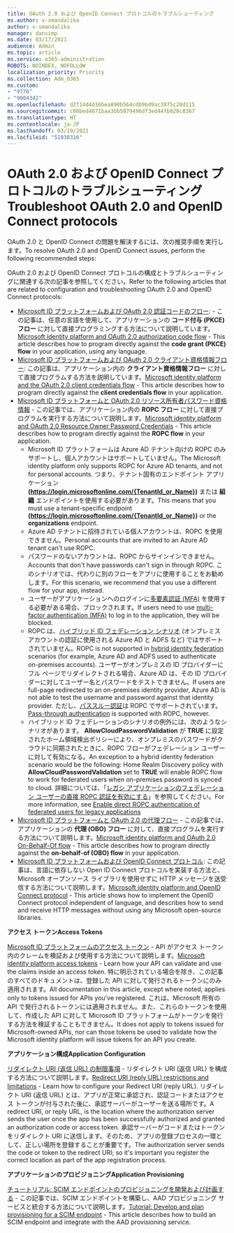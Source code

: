 ```yaml
---
title: OAuth 2.0 および OpenID Connect プロトコルのトラブルシューティング
ms.author: v-smandalika
author: v-smandalika
manager: dansimp
ms.date: 03/17/2021
audience: Admin
ms.topic: article
ms.service: o365-administration
ROBOTS: NOINDEX, NOFOLLOW
localization_priority: Priority
ms.collection: Adm_O365
ms.custom:
- "9776"
- "9004342"
ms.openlocfilehash: d2f14d4d16bea890b564cdb9bd9ac3875c28d115
ms.sourcegitcommit: c08bed4071baa3bb5879496df3ed44fb828c8367
ms.translationtype: HT
ms.contentlocale: ja-JP
ms.lasthandoff: 03/19/2021
ms.locfileid: "51038316"
---
```

# <a name="troubleshoot-oauth-20-and-openid-connect-protocols"></a><span data-ttu-id="2218a-102">OAuth 2.0 および OpenID Connect プロトコルのトラブルシューティング</span><span class="sxs-lookup"><span data-stu-id="2218a-102">Troubleshoot OAuth 2.0 and OpenID Connect protocols</span></span>

<span data-ttu-id="2218a-103">OAuth 2.0 と OpenID Connect の問題を解決するには、次の推奨手順を実行します。</span><span class="sxs-lookup"><span data-stu-id="2218a-103">To resolve OAuth 2.0 and OpenID Connect issues, perform the following recommended steps:</span></span>

<span data-ttu-id="2218a-104">OAuth 2.0 および OpenID Connect プロトコルの構成とトラブルシューティングに関連する次の記事を参照してください。</span><span class="sxs-lookup"><span data-stu-id="2218a-104">Refer to the following articles that are related to configuration and troubleshooting OAuth 2.0 and OpenID Connect protocols:</span></span>

- <span data-ttu-id="2218a-105">[Microsoft ID プラットフォームおよび OAuth 2.0 認証コードのフロー](https://docs.microsoft.com/azure/active-directory/develop/v2-oauth2-auth-code-flow): - この記事は、任意の言語を使用して、アプリケーションの **コード付与 (PKCE) フロー** に対して直接プログラミングする方法について説明しています。</span><span class="sxs-lookup"><span data-stu-id="2218a-105">[Microsoft identity platform and OAuth 2.0 authorization code flow](https://docs.microsoft.com/azure/active-directory/develop/v2-oauth2-auth-code-flow) - This article describes how to program directly against the **code grant (PKCE) flow** in your application, using any language.</span></span>
- <span data-ttu-id="2218a-106">[Microsoft ID プラットフォームおよび OAuth 2.0 クライアント資格情報フロー](https://docs.microsoft.com/azure/active-directory/develop/v2-oauth2-client-creds-grant-flow): この記事は、アプリケーション内の **クライアント資格情報フロー** に対して直接プログラムする方法を説明しています。</span><span class="sxs-lookup"><span data-stu-id="2218a-106">[Microsoft identity platform and the OAuth 2.0 client credentials flow](https://docs.microsoft.com/azure/active-directory/develop/v2-oauth2-client-creds-grant-flow) - This article describes how to program directly against the **client credentials flow** in your application.</span></span>
- <span data-ttu-id="2218a-107">[Microsoft ID プラットフォームと OAuth 2.0 リソース所有者パスワード資格情報](https://docs.microsoft.com/azure/active-directory/develop/v2-oauth-ropc) - この記事では、アプリケーション内の **ROPC フロー** に対して直接プログラムを実行する方法について説明します。</span><span class="sxs-lookup"><span data-stu-id="2218a-107">[Microsoft identity platform and OAuth 2.0 Resource Owner Password Credentials](https://docs.microsoft.com/azure/active-directory/develop/v2-oauth-ropc) - This article describes how to program directly against the **ROPC flow** in your application.</span></span>
    - <span data-ttu-id="2218a-108">Microsoft ID プラットフォームは Azure AD テナント向けの ROPC のみサポートし、個人アカウントはサポートしていません。</span><span class="sxs-lookup"><span data-stu-id="2218a-108">The Microsoft identity platform only supports ROPC for Azure AD tenants, and not for personal accounts.</span></span> <span data-ttu-id="2218a-109">つまり、テナント固有のエンドポイント アプリケーション **(https://login.microsoftonline.com/{TenantId_or_Name})** または **組織** エンドポイントを使用する必要があります。</span><span class="sxs-lookup"><span data-stu-id="2218a-109">This means that you must use a tenant-specific endpoint **(https://login.microsoftonline.com/{TenantId_or_Name})** or the **organizations** endpoint.</span></span>
    - <span data-ttu-id="2218a-110">Azure AD テナントに招待されている個人アカウントは、ROPC を使用できません。</span><span class="sxs-lookup"><span data-stu-id="2218a-110">Personal accounts that are invited to an Azure AD tenant can't use ROPC.</span></span>
    - <span data-ttu-id="2218a-111">パスワードのないアカウントは、ROPC からサインインできません。</span><span class="sxs-lookup"><span data-stu-id="2218a-111">Accounts that don't have passwords can't sign in through ROPC.</span></span> <span data-ttu-id="2218a-112">このシナリオでは、代わりに別のフローをアプリに使用することをお勧めします。</span><span class="sxs-lookup"><span data-stu-id="2218a-112">For this scenario, we recommend that you use a different flow for your app, instead.</span></span>
    - <span data-ttu-id="2218a-113">ユーザーがアプリケーションへのログインに[多要素認証 (MFA)](https://docs.microsoft.com/azure/active-directory/authentication/concept-mfa-howitworks) を使用する必要がある場合、ブロックされます。</span><span class="sxs-lookup"><span data-stu-id="2218a-113">If users need to use [multi-factor authentication (MFA)](https://docs.microsoft.com/azure/active-directory/authentication/concept-mfa-howitworks) to log in to the application, they will be blocked.</span></span>
    - <span data-ttu-id="2218a-114">ROPC は、[ハイブリッド ID フェデレーション シナリオ](https://docs.microsoft.com/azure/active-directory/hybrid/whatis-fed) (オンプレミス アカウントの認証に使用される Azure AD と ADFS など) ではサポートされていません。</span><span class="sxs-lookup"><span data-stu-id="2218a-114">ROPC is not supported in [hybrid identity federation](https://docs.microsoft.com/azure/active-directory/hybrid/whatis-fed) scenarios (for example, Azure AD and ADFS used to authenticate on-premises accounts).</span></span> <span data-ttu-id="2218a-115">ユーザーがオンプレミスの ID プロバイダーにフル ページでリダイレクトされる場合、Azure AD は、その ID プロバイダーに対してユーザー名とパスワードをテストできません。</span><span class="sxs-lookup"><span data-stu-id="2218a-115">If users are full-page redirected to an on-premises identity provider, Azure AD is not able to test the username and password against that identity provider.</span></span> <span data-ttu-id="2218a-116">ただし、[パススルー認証](https://docs.microsoft.com/azure/active-directory/hybrid/how-to-connect-pta)は ROPC でサポートされています。</span><span class="sxs-lookup"><span data-stu-id="2218a-116">[Pass-through authentication](https://docs.microsoft.com/azure/active-directory/hybrid/how-to-connect-pta) is supported with ROPC, however.</span></span>
    - <span data-ttu-id="2218a-117">ハイブリッド ID フェデレーションのシナリオの例外には、次のようなシナリオがあります。 **AllowCloudPasswordValidation** が **TRUE** に設定されたホーム領域検出ポリシーにより、オンプレミスのパスワードがクラウドに同期されたときに、ROPC フローがフェデレーション ユーザーに対して有効になる。</span><span class="sxs-lookup"><span data-stu-id="2218a-117">An exception to a hybrid identity federation scenario would be the following: Home Realm Discovery policy with **AllowCloudPasswordValidation** set to **TRUE** will enable ROPC flow to work for federated users when on-premises password is synced to cloud.</span></span> <span data-ttu-id="2218a-118">詳細については、「[レガシ アプリケーションのフェデレーション ユーザーの直接 ROPC 認証を有効にする](https://docs.microsoft.com/azure/active-directory/manage-apps/configure-authentication-for-federated-users-portal#enable-direct-ropc-authentication-of-federated-users-for-legacy-applications)」を参照してください。</span><span class="sxs-lookup"><span data-stu-id="2218a-118">For more information, see [Enable direct ROPC authentication of federated users for legacy applications](https://docs.microsoft.com/azure/active-directory/manage-apps/configure-authentication-for-federated-users-portal#enable-direct-ropc-authentication-of-federated-users-for-legacy-applications)</span></span> 
- <span data-ttu-id="2218a-119">[Microsoft ID プラットフォームと OAuth 2.0 の代理フロー](https://docs.microsoft.com/azure/active-directory/develop/v2-oauth2-on-behalf-of-flow) - この記事では、アプリケーションの **代理 (OBO) フロー** に対して、直接プログラムを実行する方法について説明します。</span><span class="sxs-lookup"><span data-stu-id="2218a-119">[Microsoft identity platform and OAuth 2.0 On-Behalf-Of flow](https://docs.microsoft.com/azure/active-directory/develop/v2-oauth2-on-behalf-of-flow) - This article describes how to program directly against the **on-behalf-of (OBO) flow** in your application.</span></span>
- <span data-ttu-id="2218a-120">[Microsoft ID プラットフォームおよび OpenID Connect プロトコル](https://docs.microsoft.com/azure/active-directory/develop/v2-protocols-oidc): この記事は、言語に依存しない Open ID Connect プロトコルを実装する方法と、Microsoft オープンソース ライブラリを使用せずに HTTP メッセージを送受信する方法について説明します。</span><span class="sxs-lookup"><span data-stu-id="2218a-120">[Microsoft identity platform and OpenID Connect protocol](https://docs.microsoft.com/azure/active-directory/develop/v2-protocols-oidc) - This article shows how to implement the OpenID Connect protocol independent of language, and describes how to send and receive HTTP messages without using any Microsoft open-source libraries.</span></span>

<span data-ttu-id="2218a-121">**アクセス トークン**</span><span class="sxs-lookup"><span data-stu-id="2218a-121">**Access Tokens**</span></span>

<span data-ttu-id="2218a-122">[Microsoft ID プラットフォームのアクセス トークン](https://docs.microsoft.com/azure/active-directory/develop/access-tokens) - API がアクセス トークン内のクレームを検証および使用する方法について説明します。</span><span class="sxs-lookup"><span data-stu-id="2218a-122">[Microsoft identity platform access tokens](https://docs.microsoft.com/azure/active-directory/develop/access-tokens) - Learn how your API can validate and use the claims inside an access token.</span></span> <span data-ttu-id="2218a-123">特に明示されている場合を除き、この記事のすべてのドキュメントは、登録した API に対して発行されるトークンにのみ適用されます。</span><span class="sxs-lookup"><span data-stu-id="2218a-123">All documentation in this article, except where noted, applies only to tokens issued for APIs you've registered.</span></span> <span data-ttu-id="2218a-124">これは、Microsoft 所有の API で発行されるトークンには適用されません。また、これらのトークンを使用して、作成した API に対して Microsoft ID プラットフォームがトークンを発行する方法を検証することもできません。</span><span class="sxs-lookup"><span data-stu-id="2218a-124">It does not apply to tokens issued for Microsoft-owned APIs, nor can those tokens be used to validate how the Microsoft identity platform will issue tokens for an API you create.</span></span>

<span data-ttu-id="2218a-125">**アプリケーション構成**</span><span class="sxs-lookup"><span data-stu-id="2218a-125">**Application Configuration**</span></span>

<span data-ttu-id="2218a-126">[リダイレクト URI (返信 URL) の制限事項](https://docs.microsoft.com/azure/active-directory/develop/reply-url) - リダイレクト URI (返信 URL) を構成する方法について説明します。</span><span class="sxs-lookup"><span data-stu-id="2218a-126">[Redirect URI (reply URL) restrictions and limitations](https://docs.microsoft.com/azure/active-directory/develop/reply-url) - Learn how to configure your Redirect URI (reply URL).</span></span> <span data-ttu-id="2218a-127">リダイレクト URI (返信 URL) とは、アプリが正常に承認され、認証コードまたはアクセス トークンが付与された後に、承認サーバーがユーザーを送る場所です。</span><span class="sxs-lookup"><span data-stu-id="2218a-127">A redirect URI, or reply URL, is the location where the authorization server sends the user once the app has been successfully authorized and granted an authorization code or access token.</span></span> <span data-ttu-id="2218a-128">承認サーバーがコードまたはトークンをリダイレクト URI に送信します。そのため、アプリの登録プロセスの一環として、正しい場所を登録することが重要です。</span><span class="sxs-lookup"><span data-stu-id="2218a-128">The authorization server sends the code or token to the redirect URI; so it's important you register the correct location as part of the app registration process.</span></span>

<span data-ttu-id="2218a-129">**アプリケーションのプロビジョニング**</span><span class="sxs-lookup"><span data-stu-id="2218a-129">**Application Provisioning**</span></span>

<span data-ttu-id="2218a-130">[チュートリアル: SCIM エンドポイントのプロビジョニングを開発および計画する](https://docs.microsoft.com/azure/active-directory/app-provisioning/use-scim-to-provision-users-and-groups) - この記事では、SCIM エンドポイントを構築し、AAD プロビジョニング サービスと統合する方法について説明します。</span><span class="sxs-lookup"><span data-stu-id="2218a-130">[Tutorial: Develop and plan provisioning for a SCIM endpoint](https://docs.microsoft.com/azure/active-directory/app-provisioning/use-scim-to-provision-users-and-groups) - This article describes how to build an SCIM endpoint and integrate with the AAD provisioning service.</span></span>


